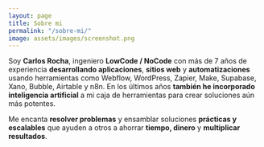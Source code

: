 ```yaml
---
layout: page
title: Sobre mi
permalink: "/sobre-mi/"
image: assets/images/screenshot.png
---
```


Soy **Carlos Rocha**, ingeniero **LowCode / NoCode** con más de 7 años de experiencia **desarrollando aplicaciones**, **sitios web** y **automatizaciones** usando herramientas como Webflow, WordPress, Zapier, Make, Supabase, Xano, Bubble, Airtable y n8n. En los últimos años **también he incorporado inteligencia artificial** a mi caja de herramientas para crear soluciones aún más potentes.

Me encanta **resolver problemas** y ensamblar soluciones **prácticas y escalables** que ayuden a otros a ahorrar **tiempo, dinero** y **multiplicar resultados**.
